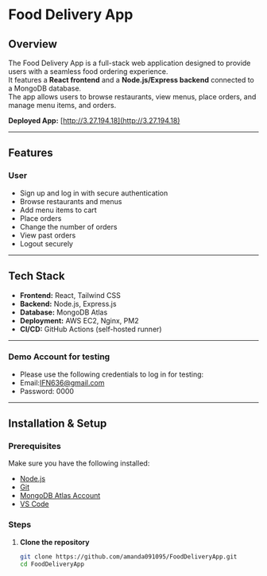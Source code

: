 # Food Delivery App

## Overview
The Food Delivery App is a full-stack web application designed to provide users with a seamless food ordering experience.  
It features a **React frontend** and a **Node.js/Express backend** connected to a MongoDB database.  
The app allows users to browse restaurants, view menus, place orders, and manage menu items, and orders.

**Deployed App:** [http://3.27.194.18](http://3.27.194.18)  

---

## Features

### User
- Sign up and log in with secure authentication
- Browse restaurants and menus
- Add menu items to cart
- Place orders
- Change the number of orders
- View past orders
- Logout securely

---

## Tech Stack
- **Frontend:** React, Tailwind CSS
- **Backend:** Node.js, Express.js
- **Database:** MongoDB Atlas
- **Deployment:** AWS EC2, Nginx, PM2
- **CI/CD:** GitHub Actions (self-hosted runner)

---
### Demo Account for testing 
- Please use the following credentials to log in for testing:  
- Email:IFN636@gmail.com
- Password: 0000
---
## Installation & Setup

### Prerequisites
Make sure you have the following installed:
- [Node.js](https://nodejs.org/en/)
- [Git](https://git-scm.com/)
- [MongoDB Atlas Account](https://account.mongodb.com/)
- [VS Code](https://code.visualstudio.com/)

### Steps
1. **Clone the repository**
   ```bash
   git clone https://github.com/amanda091095/FoodDeliveryApp.git
   cd FoodDeliveryApp
